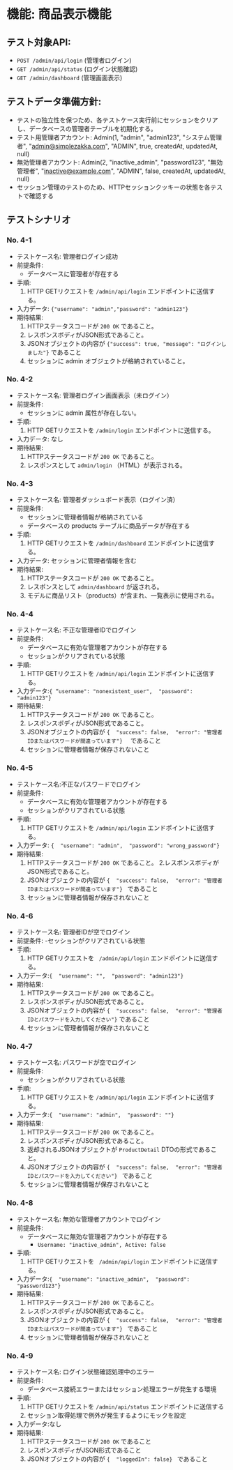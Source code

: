 # 機能: 商品表示機能

## テスト対象API:

- `POST /admin/api/login` (管理者ログイン)
- `GET /admin/api/status` (ログイン状態確認)
- `GET /admin/dashboard` (管理画面表示)

## テストデータ準備方針:

- テストの独立性を保つため、各テストケース実行前にセッションをクリアし、データベースの管理者テーブルを初期化する。
- テスト用管理者アカウント: Admin(1, "admin", "admin123", "システム管理者", "admin@simplezakka.com", "ADMIN", true, createdAt, updatedAt, null)
- 無効管理者アカウント: Admin(2, "inactive_admin", "password123", "無効管理者", "inactive@example.com", "ADMIN", false, createdAt, updatedAt, null) 
- セッション管理のテストのため、HTTPセッションクッキーの状態を各テストで確認する 

## テストシナリオ

### No. 4-1

- テストケース名:  管理者ログイン成功
- 前提条件:
  - データベースに管理者が存在する
- 手順:
  1. HTTP GETリクエストを `/admin/api/login` エンドポイントに送信する。
- 入力データ: `{"username": "admin","password": "admin123"}`
- 期待結果:
  1. HTTPステータスコードが `200 OK` であること。
  2. レスポンスボディがJSON形式であること。
  3. JSONオブジェクトの内容が `{"success": true, "message": "ログインしました"}` であること
  4. セッションに admin オブジェクトが格納されていること。

### No. 4-2

- テストケース名: 管理者ログイン画面表示（未ログイン）
- 前提条件:
  - セッションに admin 属性が存在しない。
- 手順:
  1. HTTP GETリクエストを `/admin/login` エンドポイントに送信する。
- 入力データ: なし
- 期待結果:
  1. HTTPステータスコードが `200 OK` であること。
  2. レスポンスとして `admin/login` （HTML）が表示される。

### No. 4-3

- テストケース名: 管理者ダッシュボード表示（ログイン済）
- 前提条件:
  - セッションに管理者情報が格納されている
  - データベースの products テーブルに商品データが存在する
- 手順:
  1. HTTP GETリクエストを `/admin/dashboard` エンドポイントに送信する。
- 入力データ: セッションに管理者情報を含む
- 期待結果:
  1. HTTPステータスコードが `200 OK` であること。
  2. レスポンスとして `admin/dashboard` が返される。
  3. モデルに商品リスト（products）が含まれ、一覧表示に使用される。

### No. 4-4

- テストケース名: 不正な管理者IDでログイン
- 前提条件:
  - データベースに有効な管理者アカウントが存在する 
  - セッションがクリアされている状態
- 手順:
  1. HTTP GETリクエストを `/admin/api/login` エンドポイントに送信する。
- 入力データ:`{ “username": "nonexistent_user",  "password": "admin123"} ` 
- 期待結果:
  1. HTTPステータスコードが `200 OK` であること。
  2. レスポンスボディがJSON形式であること。
  3. JSONオブジェクトの内容が `{  "success": false,  "error": "管理者IDまたはパスワードが間違っています"}  ` であること
  4. セッションに管理者情報が保存されないこと 

### No. 4-5

- テストケース名:不正なパスワードでログイン 
- 前提条件:
  - データベースに有効な管理者アカウントが存在する 
  - セッションがクリアされている状態 
- 手順:
  1. HTTP GETリクエストを `/admin/api/login` エンドポイントに送信する。
- 入力データ: `{  "username": "admin",  "password": "wrong_password"} `
- 期待結果:
  1. HTTPステータスコードが `200 OK` であること。
  2.レスポンスボディがJSON形式であること。
  1. JSONオブジェクトの内容が `{  "success": false,  "error": "管理者IDまたはパスワードが間違っています"} ` であること
  2. セッションに管理者情報が保存されないこと 

### No. 4-6

- テストケース名: 管理者IDが空でログイン
- 前提条件:
  -セッションがクリアされている状態 
- 手順:
  1. HTTP GETリクエストを ` /admin/api/login` エンドポイントに送信する。
- 入力データ:`{  "username": "",  "password": "admin123"} `
- 期待結果:
  1. HTTPステータスコードが `200 OK` であること。
  2. レスポンスボディがJSON形式であること。
  3. JSONオブジェクトの内容が `{  "success": false,  "error": "管理者IDとパスワードを入力してください"}` であること
  4. セッションに管理者情報が保存されないこと
   

### No. 4-7

- テストケース名: パスワードが空でログイン
- 前提条件:
  - セッションがクリアされている状態 
- 手順:
  1. HTTP GETリクエストを `/admin/api/login` エンドポイントに送信する。
- 入力データ:`{  "username": "admin",  "password": ""} `
- 期待結果:
  1. HTTPステータスコードが `200 OK` であること。
  2. レスポンスボディがJSON形式であること。
  3. 返却されるJSONオブジェクトが `ProductDetail` DTOの形式であること。
  4. JSONオブジェクトの内容が `{  "success": false,  "error": "管理者IDとパスワードを入力してください"} ` であること
  5. セッションに管理者情報が保存されないこと 

### No. 4-8

- テストケース名: 無効な管理者アカウントでログイン
- 前提条件:
  - データベースに無効な管理者アカウントが存在する
    - `Username: "inactive_admin", Active: false `
- 手順:
  1. HTTP GETリクエストを ` /admin/api/login` エンドポイントに送信する。
- 入力データ:`{  "username": "inactive_admin",  "password": "password123"}`
- 期待結果:
  1. HTTPステータスコードが `200 OK` であること。
  2. レスポンスボディがJSON形式であること。
  3. JSONオブジェクトの内容が `{  "success": false,  "error": "管理者IDまたはパスワードが間違っています"} ` であること
  4. セッションに管理者情報が保存されないこと

### No. 4-9

- テストケース名: ログイン状態確認処理中のエラー 
- 前提条件:
  - データベース接続エラーまたはセッション処理エラーが発生する環境 
- 手順:
  1. HTTP GETリクエストを `/admin/api/status` エンドポイントに送信する 
  2. セッション取得処理で例外が発生するようにモックを設定 
- 入力データ:なし
- 期待結果:
  1. HTTPステータスコードが `200 OK` であること
  2. レスポンスボディがJSON形式であること
  3. JSONオブジェクトの内容が `{  "loggedIn": false} ` であること